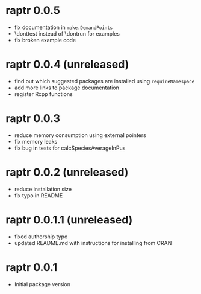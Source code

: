 # raptr 0.0.5

* fix documentation in `make.DemandPoints`
* \donttest instead of \dontrun for examples
* fix broken example code

# raptr 0.0.4  (unreleased)

* find out which suggested packages are installed using `requireNamespace`
* add more links to package documentation
* register Rcpp functions

# raptr 0.0.3

* reduce memory consumption using external pointers
* fix memory leaks
* fix bug in tests for calcSpeciesAverageInPus

# raptr 0.0.2 (unreleased)
* reduce installation size
* fix typo in README

# raptr 0.0.1.1 (unreleased)

* fixed authorship typo
* updated README.md with instructions for installing from CRAN

# raptr 0.0.1

* Initial package version
